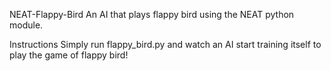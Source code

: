 NEAT-Flappy-Bird
An AI that plays flappy bird using the NEAT python module.

Instructions 
Simply run flappy_bird.py and watch an AI start training itself to play the game of flappy bird!
